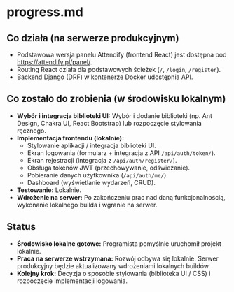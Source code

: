 # progress.md

## Co działa (na serwerze produkcyjnym)
- Podstawowa wersja panelu Attendify (frontend React) jest dostępna pod https://attendify.pl/panel/.
- Routing React działa dla podstawowych ścieżek (`/`, `/login`, `/register`).
- Backend Django (DRF) w kontenerze Docker udostępnia API.

## Co zostało do zrobienia (w środowisku lokalnym)
- **Wybór i integracja biblioteki UI:** Wybór i dodanie biblioteki (np. Ant Design, Chakra UI, React Bootstrap) lub rozpoczęcie stylowania ręcznego.
- **Implementacja frontendu (lokalnie):**
    - Stylowanie aplikacji / integracja biblioteki UI.
    - Ekran logowania (formularz + integracja z API `/api/auth/token/`).
    - Ekran rejestracji (integracja z `/api/auth/register/`).
    - Obsługa tokenów JWT (przechowywanie, odświeżanie).
    - Pobieranie danych użytkownika (`/api/auth/me/`).
    - Dashboard (wyświetlanie wydarzeń, CRUD).
- **Testowanie:** Lokalnie.
- **Wdrożenie na serwer:** Po zakończeniu prac nad daną funkcjonalnością, wykonanie lokalnego builda i wgranie na serwer.

## Status
- **Środowisko lokalne gotowe:** Programista pomyślnie uruchomił projekt lokalnie.
- **Praca na serwerze wstrzymana:** Rozwój odbywa się lokalnie. Serwer produkcyjny będzie aktualizowany wdrożeniami lokalnych buildów.
- **Kolejny krok:** Decyzja o sposobie stylowania (biblioteka UI / CSS) i rozpoczęcie implementacji logowania.
